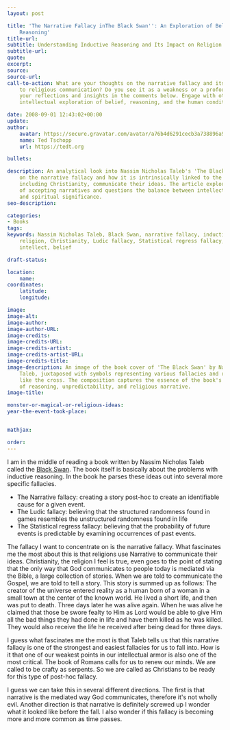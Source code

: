 ```yaml
---
layout: post

title: 'The Narrative Fallacy inThe Black Swan'': An Exploration of Belief and
    Reasoning'
title-url:
subtitle: Understanding Inductive Reasoning and Its Impact on Religion
subtitle-url:
quote:
excerpt:
source:
source-url:
call-to-action: What are your thoughts on the narrative fallacy and its connection
    to religious communication? Do you see it as a weakness or a profound tool? Share
    your reflections and insights in the comments below. Engage with others in this
    intellectual exploration of belief, reasoning, and the human condition.

date: 2008-09-01 12:43:02+00:00
update:
author:
    avatar: https://secure.gravatar.com/avatar/a76b4d6291cecb3a738896a971bfb903?s=512&d=mp&r=g
    name: Ted Tschopp
    url: https://tedt.org

bullets:

description: An analytical look into Nassim Nicholas Taleb's 'The Black Swan,' focusing
    on the narrative fallacy and how it is intrinsically linked to the way religions,
    including Christianity, communicate their ideas. The article explores the implications
    of accepting narratives and questions the balance between intellectual weakness
    and spiritual significance.
seo-description:

categories:
- Books
tags:
keywords: Nassim Nicholas Taleb, Black Swan, narrative fallacy, inductive reasoning,
    religion, Christianity, Ludic fallacy, Statistical regress fallacy, philosophy,
    intellect, belief

draft-status:

location:
    name:
coordinates:
    latitude:
    longitude:

image:
image-alt:
image-author:
image-author-URL:
image-credits:
image-credits-URL:
image-credits-artist:
image-credits-artist-URL:
image-credits-title:
image-description: An image of the book cover of 'The Black Swan' by Nassim Nicholas
    Taleb, juxtaposed with symbols representing various fallacies and religious icons
    like the cross. The composition captures the essence of the book's examination
    of reasoning, unpredictability, and religious narrative.
image-title:

monster-or-magical-or-religious-ideas:
year-the-event-took-place:


mathjax:

order:
---
```

I am in the middle of reading a book written by Nassim Nicholas Taleb called the [Black Swan](http://www.amazon.com/Black-Swan-Impact-Highly-Improbable/dp/1400063515%3FSubscriptionId%3D0PZ7TM66EXQCXFVTMTR2%26tag%3Dadriaantijsse-20%26linkCode%3Dxm2%26camp%3D2025%26creative%3D165953%26creativeASIN%3D1400063515). The book itself is basically about the problems with inductive reasoning. In the book he parses these ideas out into several more specific fallacies.

  * The Narrative fallacy: creating a story post-hoc to create an identifiable cause for a given event.
  * The Ludic fallacy: believing that the structured randomness found in games resembles the unstructured randomness found in life
  * The Statistical regress fallacy: believing that the probability of future events is predictable by examining occurrences of past events.

The fallacy I want to concentrate on is the narrative fallacy. What fascinates me the most about this is that religions use Narrative to communicate their ideas. Christianity, the religion I feel is true, even goes to the point of stating that the only way that God communicates to people today is mediated via the Bible, a large collection of stories. When we are told to communicate the Gospel, we are told to tell a story. This story is summed up as follows: The creator of the universe entered reality as a human born of a woman in a small town at the center of the known world. He lived a short life, and then was put to death. Three days later he was alive again. When he was alive he claimed that those be swore fealty to Him as Lord would be able to give Him all the bad things they had done in life and have them killed as he was killed. They would also receive the life he received after being dead for three days.

I guess what fascinates me the most is that Taleb tells us that this narrative fallacy is one of the strongest and easiest fallacies for us to fall into. How is it that one of our weakest points in our intellectual armor is also one of the most critical. The book of Romans calls for us to renew our minds. We are called to be crafty as serpents. So we are called as Christians to be ready for this type of post-hoc fallacy.

I guess we can take this in several different directions. The first is that narrative is the mediated way God communicates, therefore it's not wholly evil. Another direction is that narrative is definitely screwed up I wonder what it looked like before the fall. I also wonder if this fallacy is becoming more and more common as time passes.